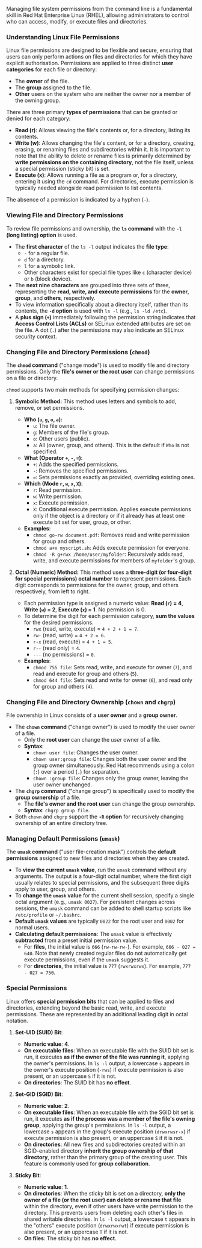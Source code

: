 Managing file system permissions from the command line is a fundamental skill in Red Hat Enterprise Linux (RHEL), allowing administrators to control who can access, modify, or execute files and directories.

### Understanding Linux File Permissions

Linux file permissions are designed to be flexible and secure, ensuring that users can only perform actions on files and directories for which they have explicit authorisation. Permissions are applied to three distinct **user categories** for each file or directory:
*   The **owner** of the file.
*   The **group** assigned to the file.
*   **Other** users on the system who are neither the owner nor a member of the owning group.

There are three primary **types of permissions** that can be granted or denied for each category:
*   **Read (r)**: Allows viewing the file's contents or, for a directory, listing its contents.
*   **Write (w)**: Allows changing the file's content, or for a directory, creating, erasing, or renaming files and subdirectories within it. It is important to note that the ability to delete or rename files is primarily determined by **write permissions on the containing directory**, not the file itself, unless a special permission (sticky bit) is set.
*   **Execute (x)**: Allows running a file as a program or, for a directory, entering it using the `cd` command. For directories, execute permission is typically needed alongside read permission to list contents.

The absence of a permission is indicated by a hyphen (`-`).

### Viewing File and Directory Permissions

To review file permissions and ownership, the **`ls` command** with the **`-l` (long listing) option** is used.
*   The **first character** of the `ls -l` output indicates the **file type**:
    *   `-` for a regular file.
    *   `d` for a directory.
    *   `l` for a symbolic link.
    *   Other characters exist for special file types like `c` (character device) or `b` (block device).
*   The **next nine characters** are grouped into three sets of three, representing the **read, write, and execute permissions** for the **owner**, **group**, and **others**, respectively.
*   To view information specifically about a directory itself, rather than its contents, the **`-d` option** is used with `ls -l` (e.g., `ls -ld /etc`).
*   A **plus sign (`+`)** immediately following the permission string indicates that **Access Control Lists (ACLs)** or SELinux extended attributes are set on the file. A dot (`.`) after the permissions may also indicate an SELinux security context.

### Changing File and Directory Permissions (`chmod`)

The **`chmod` command** ("change mode") is used to modify file and directory permissions. Only the **file's owner or the root user** can change permissions on a file or directory.

`chmod` supports two main methods for specifying permission changes:

1.  **Symbolic Method:** This method uses letters and symbols to add, remove, or set permissions.
    *   **Who (`u`, `g`, `o`, `a`):**
        *   `u`: The file owner.
        *   `g`: Members of the file's group.
        *   `o`: Other users (public).
        *   `a`: All (owner, group, and others). This is the default if `Who` is not specified.
    *   **What (Operator `+`, `-`, `=`)**:
        *   `+`: Adds the specified permissions.
        *   `-`: Removes the specified permissions.
        *   `=`: Sets permissions exactly as provided, overriding existing ones.
    *   **Which (Mode `r`, `w`, `x`, `X`)**:
        *   `r`: Read permission.
        *   `w`: Write permission.
        *   `x`: Execute permission.
        *   `X`: Conditional execute permission. Applies execute permissions only if the object is a directory or if it already has at least one execute bit set for user, group, or other.
    *   **Examples**:
        *   `chmod go-rw document.pdf`: Removes read and write permission for group and others.
        *   `chmod a+x myscript.sh`: Adds execute permission for everyone.
        *   `chmod -R g+rwx /home/user/myfolder`: Recursively adds read, write, and execute permissions for members of `myfolder`'s group.

2.  **Octal (Numeric) Method:** This method uses a **three-digit (or four-digit for special permissions) octal number** to represent permissions. Each digit corresponds to permissions for the owner, group, and others respectively, from left to right.
    *   Each permission type is assigned a numeric value: **Read (`r`) = 4**, **Write (`w`) = 2**, **Execute (`x`) = 1**. No permission is 0.
    *   To determine the digit for each permission category, **sum the values** for the desired permissions.
        *   `rwx` (read, write, execute) = `4 + 2 + 1 = 7`.
        *   `rw-` (read, write) = `4 + 2 = 6`.
        *   `r-x` (read, execute) = `4 + 1 = 5`.
        *   `r--` (read only) = `4`.
        *   `---` (no permissions) = `0`.
    *   **Examples**:
        *   `chmod 755 file`: Sets read, write, and execute for owner (`7`), and read and execute for group and others (`5`).
        *   `chmod 644 file`: Sets read and write for owner (`6`), and read only for group and others (`4`).

### Changing File and Directory Ownership (`chown` and `chgrp`)

File ownership in Linux consists of a **user owner** and a **group owner**.
*   The **`chown` command** ("change owner") is used to modify the user owner of a file.
    *   Only the **root user** can change the *user* owner of a file.
    *   **Syntax**:
        *   `chown user file`: Changes the user owner.
        *   `chown user:group file`: Changes both the user owner and the group owner simultaneously. Red Hat recommends using a colon (`:`) over a period (`.`) for separation.
        *   `chown :group file`: Changes only the group owner, leaving the user owner unchanged.
*   The **`chgrp` command** ("change group") is specifically used to modify the **group ownership** of a file.
    *   The **file's owner and the root user** can change the group ownership.
    *   **Syntax**: `chgrp group file`.
*   Both `chown` and `chgrp` support the **`-R` option** for recursively changing ownership of an entire directory tree.

### Managing Default Permissions (`umask`)

The **`umask` command** ("user file-creation mask") controls the **default permissions** assigned to new files and directories when they are created.
*   To **view the current `umask` value**, run the `umask` command without any arguments. The output is a four-digit octal number, where the first digit usually relates to special permissions, and the subsequent three digits apply to user, group, and others.
*   To **change the `umask` value** for the current shell session, specify a single octal argument (e.g., `umask 0027`). For persistent changes across sessions, the `umask` command can be added to shell startup scripts like `/etc/profile` or `~/.bashrc`.
*   **Default `umask` values** are typically `0022` for the root user and `0002` for normal users.
*   **Calculating default permissions**: The `umask` value is effectively **subtracted** from a preset initial permission value.
    *   For **files**, the initial value is `666` (`rw-rw-rw-`). For example, `666 - 027 = 640`. Note that newly created regular files do not automatically get execute permissions, even if the `umask` suggests it.
    *   For **directories**, the initial value is `777` (`rwxrwxrwx`). For example, `777 - 027 = 750`.

### Special Permissions

Linux offers **special permission bits** that can be applied to files and directories, extending beyond the basic read, write, and execute permissions. These are represented by an additional leading digit in octal notation.

1.  **Set-UID (SUID) Bit**:
    *   **Numeric value**: **4**.
    *   **On executable files**: When an executable file with the SUID bit set is run, it executes **as if the owner of the file was running it**, applying the owner's permissions. In `ls -l` output, a lowercase `s` appears in the owner's execute position (`-rws`) if execute permission is also present, or an uppercase `S` if it is not.
    *   **On directories**: The SUID bit has **no effect**.

2.  **Set-GID (SGID) Bit**:
    *   **Numeric value**: **2**.
    *   **On executable files**: When an executable file with the SGID bit set is run, it executes **as if the process was a member of the file's owning group**, applying the group's permissions. In `ls -l` output, a lowercase `s` appears in the group's execute position (`drwxrwsr-x`) if execute permission is also present, or an uppercase `S` if it is not.
    *   **On directories**: All new files and subdirectories created within an SGID-enabled directory **inherit the group ownership of that directory**, rather than the primary group of the creating user. This feature is commonly used for **group collaboration**.

3.  **Sticky Bit**:
    *   **Numeric value**: **1**.
    *   **On directories**: When the sticky bit is set on a directory, **only the owner of a file (or the root user) can delete or rename that file** within the directory, even if other users have write permission to the directory. This prevents users from deleting each other's files in shared writable directories. In `ls -l` output, a lowercase `t` appears in the "others" execute position (`drwxrwxrwt`) if execute permission is also present, or an uppercase `T` if it is not.
    *   **On files**: The sticky bit has **no effect**.